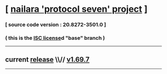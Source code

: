 
# [ [nailara 'protocol seven' project](http://nailara.network/) ]

### [ source code version : 20.8272-3501.0 ]

### ( this is the [ISC license](license)d "base" branch )
---
## current [release](https://github.com/taekiten/nailara/releases) \\\\// [v1.69.7](https://github.com/taekiten/nailara/releases/tag/v1.69.7)
---
